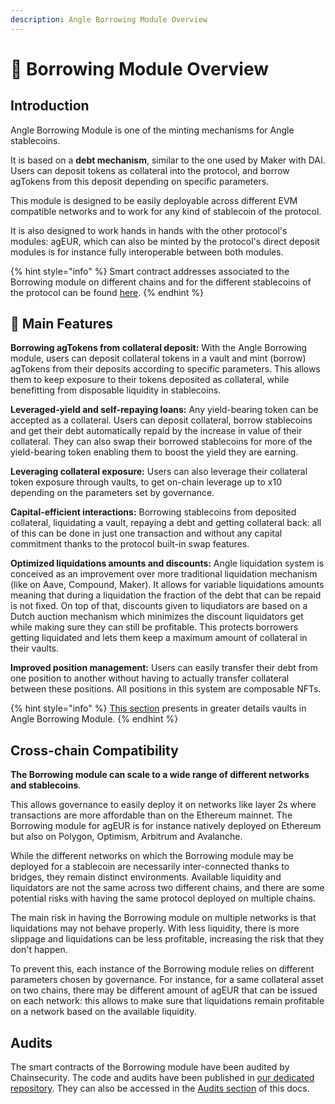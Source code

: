 ```yaml
---
description: Angle Borrowing Module Overview
---
```


# 🔭 Borrowing Module Overview

## Introduction

Angle Borrowing Module is one of the minting mechanisms for Angle stablecoins.

It is based on a **debt mechanism**, similar to the one used by Maker with DAI. Users can deposit tokens as collateral into the protocol, and borrow agTokens from this deposit depending on specific parameters.

This module is designed to be easily deployable across different EVM compatible networks and to work for any kind of stablecoin of the protocol.

It is also designed to work hands in hands with the other protocol's modules: agEUR, which can also be minted by the protocol's direct deposit modules is for instance fully interoperable between both modules.

{% hint style="info" %}
Smart contract addresses associated to the Borrowing module on different chains and for the different stablecoins of the protocol can be found [here](https://developers.angle.money/overview/smart-contracts).
{% endhint %}

## 🏦 Main Features

**Borrowing agTokens from collateral deposit:** With the Angle Borrowing module, users can deposit collateral tokens in a vault and mint (borrow) agTokens from their deposits according to specific parameters. This allows them to keep exposure to their tokens deposited as collateral, while benefitting from disposable liquidity in stablecoins.

**Leveraged-yield and self-repaying loans:** Any yield-bearing token can be accepted as a collateral. Users can deposit collateral, borrow stablecoins and get their debt automatically repaid by the increase in value of their collateral. They can also swap their borrowed stablecoins for more of the yield-bearing token enabling them to boost the yield they are earning.

**Leveraging collateral exposure:** Users can also leverage their collateral token exposure through vaults, to get on-chain leverage up to x10 depending on the parameters set by governance.

**Capital-efficient interactions:** Borrowing stablecoins from deposited collateral, liquidating a vault, repaying a debt and getting collateral back: all of this can be done in just one transaction and without any capital commitment thanks to the protocol built-in swap features.

**Optimized liquidations amounts and discounts:** Angle liquidation system is conceived as an improvement over more traditional liquidation mechanism (like on Aave, Compound, Maker). It allows for variable liquidations amounts meaning that during a liquidation the fraction of the debt that can be repaid is not fixed. On top of that, discounts given to liqudiators are based on a Dutch auction mechanism which minimizes the discount liquidators get while making sure they can still be profitable. This protects borrowers getting liquidated and lets them keep a maximum amount of collateral in their vaults.

**Improved position management:** Users can easily transfer their debt from one position to another without having to actually transfer collateral between these positions. All positions in this system are composable NFTs.

{% hint style="info" %}
[This section](vaults/) presents in greater details vaults in Angle Borrowing Module.
{% endhint %}

## Cross-chain Compatibility

**The Borrowing module can scale to a wide range of different networks and stablecoins**.

This allows governance to easily deploy it on networks like layer 2s where transactions are more affordable than on the Ethereum mainnet.
The Borrowing module for agEUR is for instance natively deployed on Ethereum but also on Polygon, Optimism, Arbitrum and Avalanche.

While the different networks on which the Borrowing module may be deployed for a stablecoin are necessarily inter-connected thanks to bridges, they remain distinct environments. Available liquidity and liquidators are not the same across two different chains, and there are some potential risks with having the same protocol deployed on multiple chains.

The main risk in having the Borrowing module on multiple networks is that liquidations may not behave properly. With less liquidity, there is more slippage and liquidations can be less profitable, increasing the risk that they don't happen.

To prevent this, each instance of the Borrowing module relies on different parameters chosen by governance. For instance, for a same collateral asset on two chains, there may be different amount of agEUR that can be issued on each network: this allows to make sure that liquidations remain profitable on a network based on the available liquidity.

## Audits

The smart contracts of the Borrowing module have been audited by Chainsecurity. The code and audits have been published in [our dedicated repository](https://github.com/AngleProtocol/borrow-contracts). They can also be accessed in the [Audits section](../resources/audits/) of this docs.
